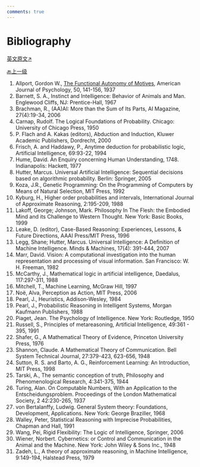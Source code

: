```yaml
---
comments: true
---
```


# Bibliography

[英文原文↗](https://cis.temple.edu/~pwang/GTI-book/GTI-Bibliography.html)

[🔙上一级](./index.md)

1. Allport, Gordon W., [The Functional Autonomy of Motives](http://psychclassics.yorku.ca/Allport/autonomy.htm), American Journal of Psychology, 50, 141-156, 1937
2. Barnett, S. A., Instinct and Intelligence: Behavior of Animals and Man. Englewood Cliffs, NJ: Prentice-Hall, 1967
3. Brachman, R., (AA)AI: More than the Sum of Its Parts, AI Magazine, 27(4):19-34, 2006
4. Carnap, Rudolf. The Logical Foundations of Probability. Chicago: University of Chicago Press, 1950
5. P. Flach and A. Kakas (editors), Abduction and Induction, Kluwer Academic Publishers, Dordrecht, 2000
6. Frisch, A. and Haddawy, P., Anytime deduction for probabilistic logic, Artificial Intelligence, 69:93-22, 1994
7. Hume, David. An Enquiry concerning Human Understanding, 1748. Indianapolis: Hackett, 1977
8. Hutter, Marcus. Universal Artificial Intelligence: Sequential decisions based on algorithmic probability. Berlin: Springer, 2005
9. Koza, J.R., Genetic Programming: On the Programming of Computers by Means of Natural Selection, MIT Press, 1992
10. Kyburg, H., Higher order probabilities and intervals, International Journal of Approximate Reasoning, 2:195-209, 1988
11. Lakoff, George; Johnson, Mark. Philosophy In The Flesh: the Embodied Mind and its Challenge to Western Thought. New York: Basic Books, 1999
12. Leake, D. (editor), Case-Based Reasoning: Experiences, Lessons, & Future Directions, AAAI Press/MIT Press, 1996
13. Legg, Shane; Hutter, Marcus. Universal Intelligence: A Definition of Machine Intelligence. Minds & Machines, 17(4): 391-444, 2007
14. Marr, David. Vision: A computational investigation into the human representation and processing of visual information. San Francisco: W. H. Freeman, 1982
15. McCarthy, J., Mathematical logic in artificial intelligence, Daedalus, 117:297-311, 1988
16. Mitchell, T., Machine Learning, McGraw Hill, 1997
17. Noë, Alva, Perception as Action, MIT Press, 2006
18. Pearl, J., Heuristics, Addison-Wesley, 1984
19. Pearl, J., Probabilistic Reasoning in Intelligent Systems, Morgan Kaufmann Publishers, 1988
20. Piaget, Jean. The Psychology of Intelligence. New York: Routledge, 1950
21. Russell, S., Principles of metareasoning, Artificial Intelligence, 49:361 - 395, 1991
22. Shafer, G., A Mathematical Theory of Evidence, Princeton University Press, 1976
23. Shannon, Claude. A Mathematical Theory of Communication. Bell System Technical Journal, 27:379-423, 623-656, 1948
24. Sutton, R. S. and Barto, A. G., Reinforcement Learning: An Introduction, MIT Press, 1998
25. Tarski, A., The semantic conception of truth, Philosophy and Phenomenological Research, 4:341-375, 1944
26. Turing, Alan. On Computable Numbers, With an Application to the Entscheidungsproblem. Proceedings of the London Mathematical Society, 2 42:230-265, 1937
27. von Bertalanffy, Ludwig. General System theory: Foundations, Development, Applications. New York: George Braziller, 1968
28. Walley, Peter, Statistical Reasoning with Imprecise Probabilities, Chapman and Hall, 1991
29. Wang, Pei, Rigid Flexibility: The Logic of Intelligence, Springer, 2006
30. Wiener, Norbert. Cybernetics: or Control and Communication in the Animal and the Machine. New York: John Wiley & Sons Inc., 1948
31. Zadeh, L., A theory of approximate reasoning, in Machine Intelligence, 9:149-194, Halstead Press, 1979
